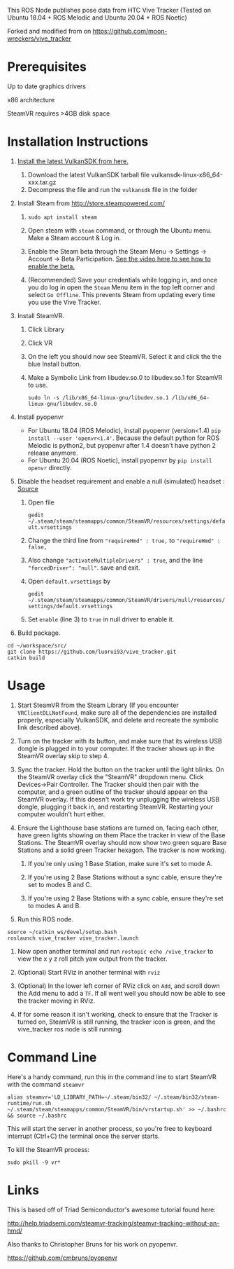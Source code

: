 This ROS Node publishes pose data from HTC Vive Tracker (Tested on Ubuntu 18.04 + ROS Melodic and Ubuntu 20.04 + ROS Noetic)

Forked and modified from on https://github.com/moon-wreckers/vive_tracker

# Prerequisites

Up to date graphics drivers

x86 architecture

SteamVR requires >4GB disk space


# Installation Instructions
1. [Install the latest VulkanSDK from here.](https://vulkan.lunarg.com/sdk/home#linux)
   
      1. Download the latest VulkanSDK tarball file vulkansdk-linux-x86_64-xxx.tar.gz 
      2. Decompress the file and run the `vulkansdk` file in the folder


2. Install Steam from http://store.steampowered.com/

      1. `sudo apt install steam`

      2. Open steam with `steam` command, or through the Ubuntu menu. Make a Steam account & Log in.
  
      3. Enable the Steam beta through the Steam Menu -> Settings -> Account -> Beta Participation. [See the video here to see how to enable the beta.](https://www.youtube.com/watch?v=7AFUcj3HpvE)
   
      4. (Recommended) Save your credentials while logging in, and once you do log in open the `Steam` Menu item in the top left corner and select `Go Offline`. This prevents Steam from updating every time you use the Vive Tracker. 

2. Install SteamVR. 

   1. Click Library

   2. Click VR

   3. On the left you should now see SteamVR. Select it and click the the blue Install button.

   4. Make a Symbolic Link from libudev.so.0 to libudev.so.1 for SteamVR to use.

       `sudo ln -s /lib/x86_64-linux-gnu/libudev.so.1 /lib/x86_64-linux-gnu/libudev.so.0`

3. Install pyopenvr 

   - For Ubuntu 18.04 (ROS Melodic), install pyopenvr (version<1.4) `pip install --user 'openvr<1.4'`. Because the default python for ROS Melodic is python2, but pyopenvr after 1.4 doesn't have python 2 release anymore.
   - For Ubuntu 20.04 (ROS Noetic), install pyopenvr by `pip install openvr` directly.


4. Disable the headset requirement and enable a null (simulated) headset :
  [Source](https://www.reddit.com/r/Vive/comments/4uo053/how_to_use_steamvr_tracked_devices_without_a_hmd/) 

   1. Open file
   
      ```gedit ~/.steam/steam/steamapps/common/SteamVR/resources/settings/default.vrsettings```

   2. Change the third line from `"requireHmd" : true,` to `"requireHmd" : false,`

   3. Also change `"activateMultipleDrivers" : true`, and the line `"forcedDriver": "null"`. save and exit.
   
   4. Open `default.vrsettings` by 
   
      ```gedit ~/.steam/steam/steamapps/common/SteamVR/drivers/null/resources/settings/default.vrsettings```

   5. Set `enable` (line 3) to `true` in null driver to enable it.

  
5. Build package.

```
cd ~/workspace/src/
git clone https://github.com/luorui93/vive_tracker.git
catkin build
```

# Usage
1. Start SteamVR from the Steam Library (If you encounter `VRClientDLLNotFound`, make sure all of the dependencies are installed properly, especially VulkanSDK, and delete and recreate the symbolic link described above).

2. Turn on the tracker with its button, and make sure that its wireless USB dongle is plugged in to your computer. If the tracker shows up in the SteamVR overlay skip to step 4.

3. Sync the tracker. Hold the button on the tracker until the light blinks. On the SteamVR overlay click the "SteamVR" dropdown menu. Click Devices->Pair Controller. The Tracker should then pair with the computer, and a green outline of the tracker should appear on the SteamVR overlay. If this doesn't work try unplugging the wireless USB dongle, plugging it back in, and restarting SteamVR. Restarting your computer wouldn't hurt either.

4. Ensure the Lighthouse base stations are turned on, facing each other, have green lights showing on them Place the tracker in view of the Base Stations. The SteamVR overlay should now show two green square Base Stations and a solid green Tracker hexagon. The tracker is now working. 

     1. If you're only using 1 Base Station, make sure it's set to mode A.
     
     2. If you're using 2 Base Stations without a sync cable, ensure they're set to modes B and C.
     
     3. If you're using 2 Base Stations with a sync cable, ensure they're set to modes A and B.

5. Run this ROS node. 

```
source ~/catkin_ws/devel/setup.bash
roslaunch vive_tracker vive_tracker.launch
``` 
   1. Now open another terminal and run `rostopic echo /vive_tracker` to view the x y z roll pitch yaw output from the tracker.

6. (Optional) Start RViz in another terminal with `rviz`

7. (Optional) In the lower left corner of RViz click on `Add`, and scroll down the Add menu to add a `TF`. If all went well you should now be able to see the tracker moving in RViz. 

8. If for some reason it isn't working, check to ensure that the Tracker is turned on, SteamVR is still running, the tracker icon is green, and the vive_tracker ros node is still running.


# Command Line

Here's a handy command, run this in the command line to start SteamVR with the command `steamvr`

`alias steamvr='LD_LIBRARY_PATH=~/.steam/bin32/ ~/.steam/bin32/steam-runtime/run.sh ~/.steam/steam/steamapps/common/SteamVR/bin/vrstartup.sh' >> ~/.bashrc && source ~/.bashrc`

This will start the server in another process, so you're free to keyboard interrupt (Ctrl+C) the terminal once the server starts. 

To kill the SteamVR process:

`sudo pkill -9 vr*`




# Links

This is based off of Triad Semiconductor's awesome tutorial found here:

http://help.triadsemi.com/steamvr-tracking/steamvr-tracking-without-an-hmd/

Also thanks to Christopher Bruns for his work on pyopenvr.

https://github.com/cmbruns/pyopenvr
